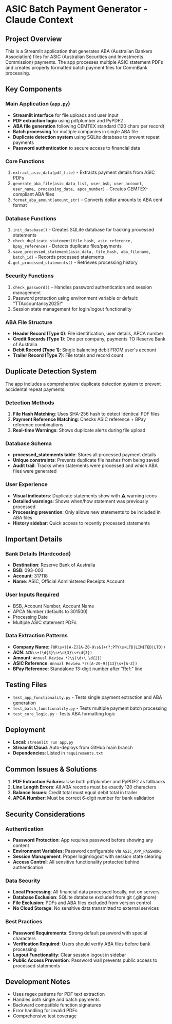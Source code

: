 # ASIC Batch Payment Generator - Claude Context

## Project Overview

This is a Streamlit application that generates ABA (Australian Bankers Association) files for ASIC (Australian Securities and Investments Commission) payments. The app processes multiple ASIC statement PDFs and creates properly formatted batch payment files for CommBank processing.

## Key Components

### Main Application (`app.py`)
- **Streamlit interface** for file uploads and user input
- **PDF extraction logic** using pdfplumber and PyPDF2
- **ABA file generation** following CEMTEX standard (120 chars per record)
- **Batch processing** for multiple companies in single ABA file
- **Duplicate detection system** using SQLite database to prevent repeat payments
- **Password authentication** to secure access to financial data

### Core Functions
1. `extract_asic_data(pdf_file)` - Extracts payment details from ASIC PDFs
2. `generate_aba_file(asic_data_list, user_bsb, user_account, user_name, processing_date, apca_number)` - Creates CEMTEX-compliant ABA files
3. `format_aba_amount(amount_str)` - Converts dollar amounts to ABA cent format

### Database Functions
1. `init_database()` - Creates SQLite database for tracking processed statements
2. `check_duplicate_statement(file_hash, asic_reference, bpay_reference)` - Detects duplicate files/payments
3. `save_processed_statement(asic_data, file_hash, aba_filename, batch_id)` - Records processed statements
4. `get_processed_statements()` - Retrieves processing history

### Security Functions
1. `check_password()` - Handles password authentication and session management
2. Password protection using environment variable or default: "TTAccountancy2025!"
3. Session state management for login/logout functionality

### ABA File Structure
- **Header Record (Type 0)**: File identification, user details, APCA number
- **Credit Records (Type 1)**: One per company, payments TO Reserve Bank of Australia
- **Debit Record (Type 1)**: Single balancing debit FROM user's account
- **Trailer Record (Type 7)**: File totals and record count

## Duplicate Detection System

The app includes a comprehensive duplicate detection system to prevent accidental repeat payments:

### Detection Methods
1. **File Hash Matching**: Uses SHA-256 hash to detect identical PDF files
2. **Payment Reference Matching**: Checks ASIC reference + BPay reference combinations
3. **Real-time Warnings**: Shows duplicate alerts during file upload

### Database Schema
- **processed_statements table**: Stores all processed payment details
- **Unique constraints**: Prevents duplicate file hashes from being saved
- **Audit trail**: Tracks when statements were processed and which ABA files were generated

### User Experience
- **Visual indicators**: Duplicate statements show with ⚠️ warning icons
- **Detailed warnings**: Shows when/how statement was previously processed
- **Processing prevention**: Only allows new statements to be included in ABA files
- **History sidebar**: Quick access to recently processed statements

## Important Details

### Bank Details (Hardcoded)
- **Destination**: Reserve Bank of Australia
- **BSB**: 093-003
- **Account**: 317118
- **Name**: ASIC, Official Administered Receipts Account

### User Inputs Required
- BSB, Account Number, Account Name
- APCA Number (defaults to 301500)
- Processing Date
- Multiple ASIC statement PDFs

### Data Extraction Patterns
- **Company Name**: `FOR\s+([A-Z][A-Z0-9\s&]+(?:PTY\s+LTD|LIMITED|LTD))`
- **ACN**: `ACN\s+(\d{3}\s+\d{3}\s+\d{3})`
- **Amount**: `Annual Review.*?\$(\d+\.\d{2})`
- **ASIC Reference**: `Annual Review.*?([A-Z0-9]{13}\s+[A-Z])`
- **BPay Reference**: Standalone 13-digit number after "Ref:" line

## Testing Files

- `test_app_functionality.py` - Tests single payment extraction and ABA generation
- `test_batch_functionality.py` - Tests multiple payment batch processing
- `test_core_logic.py` - Tests ABA formatting logic

## Deployment

- **Local**: `streamlit run app.py`
- **Streamlit Cloud**: Auto-deploys from GitHub main branch
- **Dependencies**: Listed in `requirements.txt`

## Common Issues & Solutions

1. **PDF Extraction Failures**: Use both pdfplumber and PyPDF2 as fallbacks
2. **Line Length Errors**: All ABA records must be exactly 120 characters
3. **Balance Issues**: Credit total must equal debit total in trailer
4. **APCA Number**: Must be correct 6-digit number for bank validation

## Security Considerations

### Authentication
- **Password Protection**: App requires password before showing any content
- **Environment Variables**: Password configurable via `ASIC_APP_PASSWORD` 
- **Session Management**: Proper login/logout with session state clearing
- **Access Control**: All sensitive functionality protected behind authentication

### Data Security
- **Local Processing**: All financial data processed locally, not on servers
- **Database Exclusion**: SQLite database excluded from git (.gitignore)
- **File Exclusion**: PDFs and ABA files excluded from version control
- **No Cloud Storage**: No sensitive data transmitted to external services

### Best Practices
- **Password Requirements**: Strong default password with special characters
- **Verification Required**: Users should verify ABA files before bank processing
- **Logout Functionality**: Clear session logout in sidebar
- **Public Access Prevention**: Password wall prevents public access to processed statements

## Development Notes

- Uses regex patterns for PDF text extraction
- Handles both single and batch payments
- Backward compatible function signatures
- Error handling for invalid PDFs
- Comprehensive test coverage